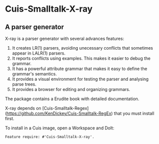 # Cuis-Smalltalk-X-ray

## A parser generator

X-ray is a parser generator with several advances features:

1. It creates LR(1) parsers, avoiding unecessary conflicts that sometimes appear in LALR(1) parsers.
2. It reports conflicts using examples. This makes it easier to debug the grammar.
3. It has a powerful attribute grammar that makes it easy to define the grammar's semantics.
4. It provides a visual environment for testing the parser and analysing parse trees.
5. It provides a browser for editing and organizing grammars.

The package contains a Erudite book with detailed documentation.

X-ray depends on [Cuis-Smalltalk-Regex] (https://github.com/KenDickey/Cuis-Smalltalk-RegEx) that you must install first.

To install in a Cuis image, open a Workspace and DoIt:

```
Feature require: #'Cuis-Smalltalk-X-ray'.
```
